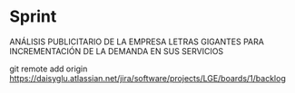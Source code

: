 # Sprint
ANÁLISIS PUBLICITARIO DE LA EMPRESA LETRAS GIGANTES PARA INCREMENTACIÓN DE LA DEMANDA EN SUS SERVICIOS


git remote add origin https://daisyglu.atlassian.net/jira/software/projects/LGE/boards/1/backlog


